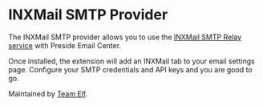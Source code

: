 # INXMail SMTP Provider

The INXMail SMTP provider allows you to use the [INXMail SMTP Relay service](https://www.inxmail.com/products/mail-relay) with Preside Email Center.

Once installed, the extension will add an INXMail tab to your email settings page. Configure your SMTP credentials and API keys and you are good to go.

Maintained by [Team Elf](https://mis.pixl8.cloud/mis/wikispace/team-elf/).
